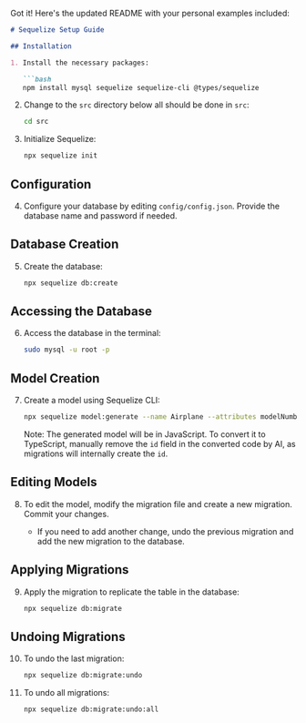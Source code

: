 Got it! Here's the updated README with your personal examples included:

```markdown
# Sequelize Setup Guide

## Installation

1. Install the necessary packages:

   ```bash
   npm install mysql sequelize sequelize-cli @types/sequelize
   ```

2. Change to the `src` directory below all should be done in `src`:

   ```bash
   cd src
   ```

3. Initialize Sequelize:

   ```bash
   npx sequelize init
   ```

## Configuration

4. Configure your database by editing `config/config.json`. Provide the database name and password if needed.

## Database Creation

5. Create the database:

   ```bash
   npx sequelize db:create
   ```

## Accessing the Database

6. Access the database in the terminal:

   ```bash
   sudo mysql -u root -p
   ```

## Model Creation

7. Create a model using Sequelize CLI:

   ```bash
   npx sequelize model:generate --name Airplane --attributes modelNumber:string,capacity:integer
   ```

   Note: The generated model will be in JavaScript. To convert it to TypeScript, manually remove the `id` field in the converted code by AI, as migrations will internally create the `id`.

## Editing Models

8. To edit the model, modify the migration file and create a new migration. Commit your changes.
    
   - If you need to add another change, undo the previous migration and add the new migration to the database.

## Applying Migrations

9. Apply the migration to replicate the table in the database:

   ```bash
   npx sequelize db:migrate
   ```

## Undoing Migrations

10. To undo the last migration:

    ```bash
    npx sequelize db:migrate:undo
    ```

11. To undo all migrations:

    ```bash
    npx sequelize db:migrate:undo:all
    ```

```
